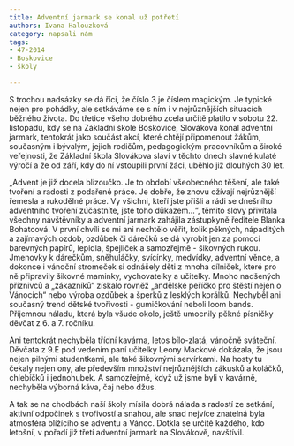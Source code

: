 ```yaml
---
title: Adventní jarmark se konal už potřetí
authors: Ivana Halouzková
category: napsali nám
tags: 
- 47-2014
- Boskovice
- školy

---
```

S trochou nadsázky se dá říci, že číslo 3 je číslem magickým. Je typické nejen pro pohádky, ale setkáváme se s ním i v nejrůznějších situacích běžného života. Do třetice všeho dobrého zcela určitě platilo v sobotu 22. listopadu, kdy se na Základní škole Boskovice, Slovákova konal adventní jarmark, tentokrát jako součást akcí, které chtějí připomenout žákům, současným i bývalým, jejich rodičům, pedagogickým pracovníkům a široké veřejnosti, že Základní škola Slovákova slaví v těchto dnech slavné kulaté výročí a že od září, kdy do ní vstoupili první žáci, uběhlo již dlouhých 30 let.

„Advent je již docela blizoučko. Je to období všeobecného těšení, ale také tvoření a radosti z podařené práce. Je dobře, že znovu ožívají nejrůznější řemesla a rukodělné práce. Vy všichni, kteří jste přišli a rádi se dnešního adventního tvoření zúčastníte, jste toho důkazem…“, těmito slovy přivítala všechny návštěvníky a adventní jarmark zahájila zástupkyně ředitele Blanka Bohatcová. V první chvíli se mi ani nechtělo věřit, kolik pěkných, nápaditých a zajímavých ozdob, ozdůbek či dárečků se dá vyrobit jen za pomoci barevných papírů, lepidla, špejliček a samozřejmě - šikovných rukou. Jmenovky k dárečkům, sněhuláčky, svícínky, medvídky, adventní věnce, a dokonce i vánoční stromeček si odnášely děti z mnoha dílniček, které pro ně připravily šikovné maminky, vychovatelky a učitelky. Mnoho nadšených příznivců a „zákazníků“ získalo rovněž „andělské peříčko pro štěstí nejen o Vánocích“ nebo výroba ozdůbek a šperků z lesklých korálků. Nechyběl ani současný trend dětské tvořivosti  - gumičkování neboli loom bands. Příjemnou náladu, která byla všude okolo, ještě umocnily pěkné písničky děvčat z 6. a 7. ročníku.

Ani tentokrát nechyběla třídní kavárna, letos bílo-zlatá, vánočně sváteční. Děvčata z 9.E pod vedením paní učitelky Leony Mackové dokázala, že jsou nejen pilnými studentkami, ale také šikovnými servírkami. Na hosty tu čekaly nejen ony, ale především množství  nejrůznějších zákusků a koláčků, chlebíčků i jednohubek. A samozřejmě, když už jsme byli v kavárně, nechyběla výborná káva, čaj nebo džus. 

A tak se na chodbách naší školy mísila dobrá nálada s radostí ze setkání, aktivní odpočinek s tvořivostí a snahou, ale snad nejvíce znatelná byla atmosféra blížícího se adventu a Vánoc. Dotkla se určitě každého, kdo letošní, v pořadí již třetí adventní jarmark na Slovákově, navštívil. 

